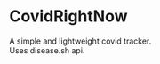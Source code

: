 # CovidRightNow
A simple and lightweight covid tracker. <br>
Uses <a link="https://disease.sh">disease.sh</a> api.
